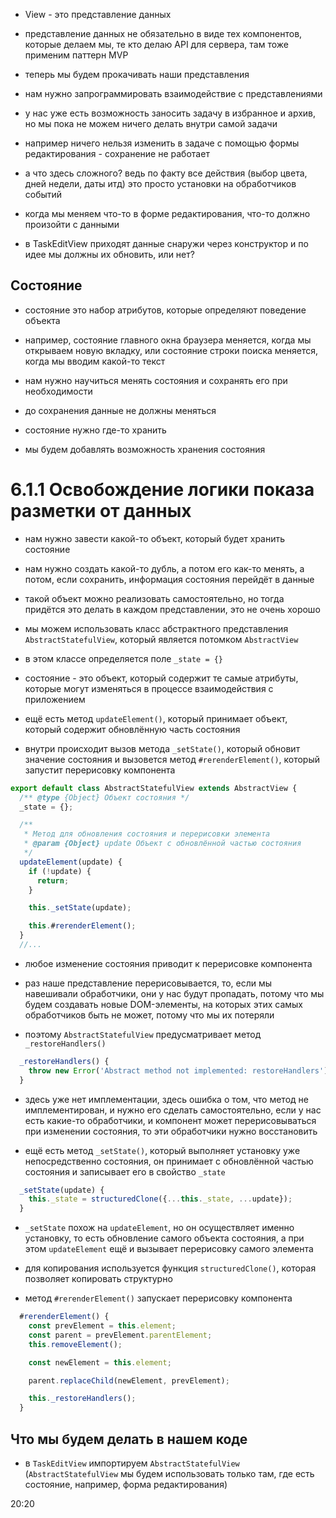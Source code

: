 - View - это представление данных
- представление данных не обязательно в виде тех компонентов, которые делаем мы, те кто делаю API для сервера, там тоже применим паттерн MVP

- теперь мы будем прокачивать наши представления
- нам нужно запрограммировать взаимодействие с представлениями
- у нас уже есть возможность заносить задачу в избранное и архив, но мы пока не можем ничего делать внутри самой задачи
- например ничего нельзя изменить в задаче с помощью формы редактирования - сохранение не работает
- а что здесь сложного? ведь по факту все действия (выбор цвета, дней недели, даты итд) это просто установки на обработчиков событий

- когда мы меняем что-то в форме редактирования, что-то должно произойти с данными

- в TaskEditView приходят данные снаружи через конструктор и по идее мы должны их обновить, или нет?

## Состояние

- состояние это набор атрибутов, которые определяют поведение объекта
- например, состояние главного окна браузера меняется, когда мы открываем новую вкладку, или состояние строки поиска меняется, когда мы вводим какой-то текст

- нам нужно научиться менять состояния и сохранять его при необходимости
- до сохранения данные не должны меняться
- состояние нужно где-то хранить

- мы будем добавлять возможность хранения состояния

# 6.1.1 Освобождение логики показа разметки от данных

- нам нужно завести какой-то объект, который будет хранить состояние
- нам нужно создать какой-то дубль, а потом его как-то менять, а потом, если сохранить, информация состояния перейдёт в данные

- такой объект можно реализовать самостоятельно, но тогда придётся это делать в каждом представлении, это не очень хорошо
- мы можем использовать класс абстрактного представления `AbstractStatefulView`, который является потомком `AbstractView`
- в этом классе определяется поле `_state = {}`
- состояние - это объект, который содержит те самые атрибуты, которые могут изменяться в процессе взаимодействия с приложением
- ещё есть метод `updateElement()`, который принимает объект, который содержит обновлённую часть состояния
- внутри происходит вызов метода `_setState()`, который обновит значение состояния и вызовется метод `#rerenderElement()`, который запустит перерисовку компонента

```js
export default class AbstractStatefulView extends AbstractView {
  /** @type {Object} Объект состояния */
  _state = {};

  /**
   * Метод для обновления состояния и перерисовки элемента
   * @param {Object} update Объект с обновлённой частью состояния
   */
  updateElement(update) {
    if (!update) {
      return;
    }

    this._setState(update);

    this.#rerenderElement();
  }
  //...
```

- любое изменение состояния приводит к перерисовке компонента

- раз наше представление перерисовывается, то, если мы навешивали обработчики, они у нас будут пропадать, потому что мы будем создавать новые DOM-элементы, на которых этих самых обработчиков быть не может, потому что мы их потеряли

- поэтому `AbstractStatefulView` предусматривает метод `_restoreHandlers()`

```js
  _restoreHandlers() {
    throw new Error('Abstract method not implemented: restoreHandlers');
  }
```

- здесь уже нет имплементации, здесь ошибка о том, что метод не имплементирован, и нужно его сделать самостоятельно, если у нас есть какие-то обработчики, и компонент может перерисовываться при изменении состояния, то эти обработчики нужно восстановить

- ещё есть метод `_setState()`, который выполняет установку уже непосредственно состояния, он принимает с обновлённой частью состояния и записывает его в свойство `_state`

```js
  _setState(update) {
    this._state = structuredClone({...this._state, ...update});
  }
```

- `_setState` похож на `updateElement`, но он осуществляет именно установку, то есть обновление самого объекта состояния, а при этом `updateElement` ещё и вызывает перерисовку самого элемента

- для копирования используется функция `structuredClone()`, которая позволяет копировать структурно

- метод `#rerenderElement()` запускает перерисовку компонента

```js
  #rerenderElement() {
    const prevElement = this.element;
    const parent = prevElement.parentElement;
    this.removeElement();

    const newElement = this.element;

    parent.replaceChild(newElement, prevElement);

    this._restoreHandlers();
  }
```

## Что мы будем делать в нашем коде

- в `TaskEditView` импортируем `AbstractStatefulView` 
(`AbstractStatefulView` мы будем использовать только там, где есть состояние, например, форма редактирования)

20:20